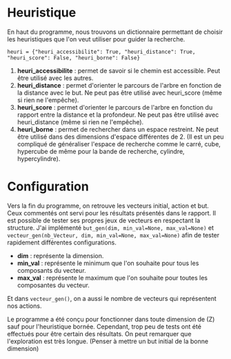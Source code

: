 # Heuristique

En haut du programme, nous trouvons un dictionnaire permettant de choisir les heuristiques que l'on veut utiliser pour guider la recherche.

```
heuri = {"heuri_accessibilite": True, "heuri_distance": True, "heuri_score": False, "heuri_borne": False}
```

1. **heuri_accessibilite** : permet de savoir si le chemin est accessible. Peut être utilisé avec les autres.
2. **heuri_distance** : permet d'orienter le parcours de l'arbre en fonction de la distance avec le but. Ne peut pas être utilisé avec heuri_score (même si rien ne l'empêche).
3. **heuri_score** : permet d'orienter le parcours de l'arbre en fonction du rapport entre la distance et la profondeur. Ne peut pas être utilisé avec heuri_distance (même si rien ne l'empêche).
4. **heuri_borne** : permet de rechercher dans un espace restreint. Ne peut être utilisé dans des dimensions d'espace différentes de 2. (Il est un peu compliqué de généraliser l'espace de recherche comme le carré, cube, hypercube de même pour la bande de recherche, cylindre, hypercylindre).

# Configuration

Vers la fin du programme, on retrouve les vecteurs initial, action et but. Ceux commentés ont servi pour les résultats présentés dans le rapport. 
Il est possible de tester ses propres jeux de vecteurs en respectant la structure.
J'ai implémenté `but_gen(dim, min_val=None, max_val=None)` et `vecteur_gen(nb_Vecteur, dim, min_val=None, max_val=None)` afin de tester rapidement différentes configurations.

- **dim** : représente la dimension.
- **min_val** : représente le minimum que l'on souhaite pour tous les composants du vecteur.
- **max_val** : représente le maximum que l'on souhaite pour toutes les composantes du vecteur.

Et dans `vecteur_gen()`, on a aussi le nombre de vecteurs qui représentent nos actions.

Le programme a été conçu pour fonctionner dans toute dimension de \(Z\) sauf pour l'heuristique bornée. Cependant, trop peu de tests ont été effectués pour être certain des résultats. On peut remarquer que l'exploration est très longue.
(Penser à mettre un but initial de la bonne dimension)
